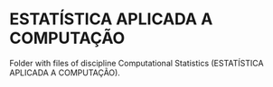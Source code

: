 # **ESTATÍSTICA APLICADA A COMPUTAÇÃO**

Folder with files of discipline Computational Statistics (ESTATÍSTICA APLICADA A COMPUTAÇÃO).
